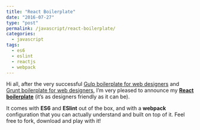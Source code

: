 ```yaml
---
title: "React Boilerplate"
date: "2016-07-27"
type: "post"
permalink: /javascript/react-boilerplate/
categories:
  - javascript
tags:
  - es6
  - eslint
  - reactjs
  - webpack
---
```


Hi all, after the very successful [Gulp boilerplate for web designers](http://phrappe.com/javascript/gulp-boilerplate-for-web-designers/) and [Grunt boilerplate for web designers](http://phrappe.com/javascript/grunt-boilerplate-for-web-designers/), I’m very pleased to announce my **[React boilerplate](https://github.com/tsevdos/react-boilerplate)** (it’s as designers friendly as it can be).

It comes with **ES6** and **ESlint** out of the box, and with a **webpack** configuration that you can actually understand and built on top of it. Feel free to fork, download and play with it!
